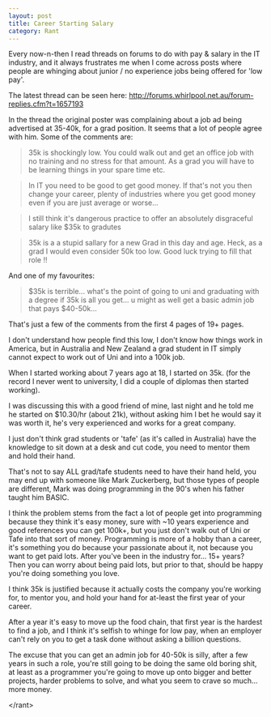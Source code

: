 ```yaml
---
layout: post
title: Career Starting Salary
category: Rant
---
```


Every now-n-then I read threads on forums to do with pay & salary in the IT industry, and it always frustrates me when I come across posts where people are whinging about junior / no experience jobs being offered for 'low pay'.

The latest thread can be seen here: <http://forums.whirlpool.net.au/forum-replies.cfm?t=1657193>

In the thread the original poster was complaining about a job ad being advertised at 35-40k, for a grad position. It seems that a lot of people agree with him. Some of the comments are:

> 35k is shockingly low. You could walk out and get an office job with no training and no stress for that amount. As a grad you will have to be learning things in your spare time etc.

<!-- -->
> In IT you need to be good to get good money. If that's not you then change your career, plenty of industries where you get good money even if you are just average or worse...

<!-- -->
> I still think it's dangerous practice to offer an absolutely disgraceful salary like $35k to gradutes

<!-- -->
> 35k is a a stupid sallary for a new Grad in this day and age. Heck, as a grad I would even consider 50k too low. Good luck trying to fill that role !!

<!--excerpt-->

And one of my favourites:

> $35k is terrible... what's the point of going to uni and graduating with a degree if 35k is all you get... u might as well get a basic admin job that pays $40-50k...

That's just a few of the comments from the first 4 pages of 19+ pages.

I don't understand how people find this low, I don't know how things work in America, but in Australia and New Zealand a grad student in IT simply cannot expect to work out of Uni and into a 100k job.

When I started working about 7 years ago at 18, I started on 35k. (for the record I never went to university, I did a couple of diplomas then started working).

I was discussing this with a good friend of mine, last night and he told me he started on $10.30/hr (about 21k), without asking him I bet he would say it was worth it, he's very experienced and works for a great company.

I just don't think grad students or 'tafe' (as it's called in Australia) have the knowledge to sit down at a desk and cut code, you need to mentor them and hold their hand.

That's not to say ALL grad/tafe students need to have their hand held, you may end up with someone like Mark Zuckerberg, but those types of people are different, Mark was doing programming in the 90's when his father taught him BASIC.

I think the problem stems from the fact a lot of people get into programming because they think it's easy money, sure with ~10 years experience and good references you can get 100k+, but you just don't walk out of Uni or Tafe into that sort of money. Programming is more of a hobby than a career, it's something you do because your passionate about it, not because you want to get paid lots. After you've been in the industry for... 15+ years? Then you can worry about being paid lots, but prior to that, should be happy you're doing something you love.

I think 35k is justified because it actually costs the company you're working for, to mentor you, and hold your hand for at-least the first year of your career.

After a year it's easy to move up the food chain, that first year is the hardest to find a job, and I think it's selfish to whinge for low pay, when an employer can't rely on you to get a task done without asking a billion questions.

The excuse that you can get an admin job for 40-50k is silly, after a few years in such a role, you're still going to be doing the same old boring shit, at least as a programmer you're going to move up onto bigger and better projects, harder problems to solve, and what you seem to crave so much... more money.

\</rant\>













































